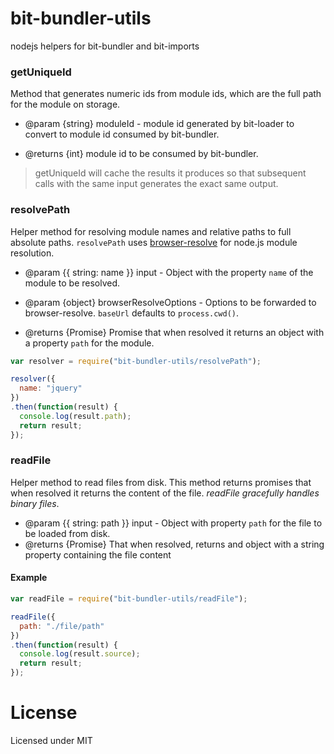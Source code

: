 # bit-bundler-utils
nodejs helpers for bit-bundler and bit-imports



### getUniqueId
Method that generates numeric ids from module ids, which are the full path for the module on storage.

- @param {string} moduleId - module id generated by bit-loader to convert to module id consumed by bit-bundler.

- @returns {int} module id to be consumed by bit-bundler.

> getUniqueId will cache the results it produces so that subsequent calls with the same input generates the exact same output.



### resolvePath
Helper method for resolving module names and relative paths to full absolute paths. `resolvePath` uses [browser-resolve](https://github.com/defunctzombie/node-browser-resolve) for node.js module resolution.

- @param {{ string: name }} input - Object with the property `name` of the module to be resolved.
- @param {object} browserResolveOptions - Options to be forwarded to browser-resolve. `baseUrl` defaults to `process.cwd()`.

- @returns {Promise} Promise that when resolved it returns an object with a property `path` for the module.


``` javascript
var resolver = require("bit-bundler-utils/resolvePath");

resolver({
  name: "jquery"
})
.then(function(result) {
  console.log(result.path);
  return result;
});
```


### readFile
Helper method to read files from disk. This method returns promises that when resolved it returns the content of the file. *readFile gracefully handles binary files*.

- @param {{ string: path }} input - Object with property `path` for the file to be loaded from disk.
- @returns {Promise} That when resolved, returns and object with a string property containing the file content

#### Example

``` javascript
var readFile = require("bit-bundler-utils/readFile");

readFile({
  path: "./file/path"
})
.then(function(result) {
  console.log(result.source);
  return result;
});
```

License
===============

Licensed under MIT
